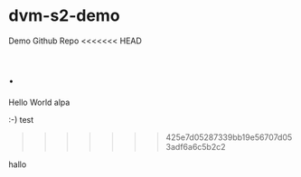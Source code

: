 # dvm-s2-demo
Demo Github Repo
<<<<<<< HEAD

.
=======
Hello World
alpa

:-) test
>>>>>>> 425e7d05287339bb19e56707d053adf6a6c5b2c2


hallo